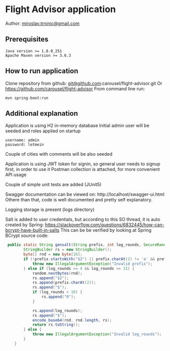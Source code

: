 # Flight Advisor application
Author:
miroslav.trninic@gmail.com

## Prerequisites
    Java version >= 1.8.0_251
    Apache Maven version >= 3.6.3 

## How to run application
Clone repository from github: 
git@github.com:carousel/flight-advisor.git
Or
https://github.com/carousel/flight-advisor
From command line run:

    mvn spring-boot:run

## Additional explanation
Application is using H2 in-memory database
Initial admin user will be seeded and roles applied on startup

    username: admin
    password: letmein

Couple of cities with comments will be also seeded

Application is using JWT token for signin, so general user needs to signup first, in order to use it
Postman collection is attached, for more convenient API usage

Couple of simple unit tests are added (JUnit5)

Swagger documentation can be viewed on:
http://localhost/swagger-ui.html
Othere than that, code is well documented and pretty self explanatory.

Logging storage is present (logs directory)

Salt is added to user credentials, but according to this SO thread, it is auto created by Spring:
https://stackoverflow.com/questions/6832445/how-can-bcrypt-have-built-in-salts
    This can be be verified by looking at Spring BCrypt source code:
```java
 public static String gensalt(String prefix, int log_rounds, SecureRandom random) throws IllegalArgumentException {
        StringBuilder rs = new StringBuilder();
        byte[] rnd = new byte[16];
        if (!prefix.startsWith("$2") || prefix.charAt(2) != 'a' && prefix.charAt(2) != 'y' && prefix.charAt(2) != 'b') {
            throw new IllegalArgumentException("Invalid prefix");
        } else if (log_rounds >= 4 && log_rounds <= 31) {
            random.nextBytes(rnd);
            rs.append("$2");
            rs.append(prefix.charAt(2));
            rs.append("$");
            if (log_rounds < 10) {
                rs.append("0");
            }

            rs.append(log_rounds);
            rs.append("$");
            encode_base64(rnd, rnd.length, rs);
            return rs.toString();
        } else {
            throw new IllegalArgumentException("Invalid log_rounds");
        }
    }
```

